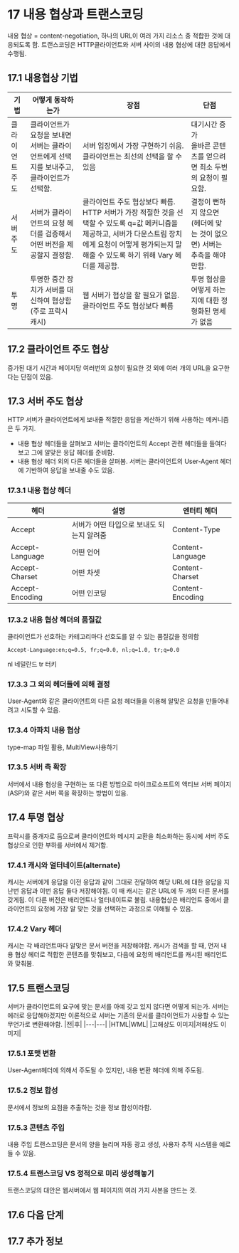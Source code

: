# 17 내용 협상과 트랜스코딩

내용 협상 = content-negotiation, 하나의 URL이 여러 가지 리소스 중 적합한 것에 대응되도록 함. 트랜스코딩은 HTTP클라이언트와 서버 사이의 내용 협상에 대한 응답에서 수행됨.

## 17.1 내용협상 기법

| 기법            | 어떻게 동작하는가                                                                        | 장점                                                                                                                                                                                                      | 단점                                                                  |
| --------------- | ---------------------------------------------------------------------------------------- | --------------------------------------------------------------------------------------------------------------------------------------------------------------------------------------------------------- | --------------------------------------------------------------------- |
| 클라이언트 주도 | 클라이언트가 요청을 보내면 서버는 클라이언트에게 선택지를 보내주고, 클라이언트가 선택함. | 서버 입장에서 가장 구현하기 쉬움. 클라이언트는 최선의 선택을 할 수 있음                                                                                                                                   | 대기시간 증가<br>올바른 콘텐츠를 얻으려면 최소 두번의 요청이 필요함.  |
| 서버 주도       | 서버가 클라이언트의 요청 헤더를 검증해서 어떤 버전을 제공할지 결정함.                    | 클라이언트 주도 협상보다 빠름. HTTP 서버가 가장 적절한 것을 선택할 수 있도록 q=값 메커니즘을 제공하고, 서버가 다운스트림 장치에게 요청이 어떻게 평가되는지 말해줄 수 있도록 하기 위해 Vary 헤더를 제공함. | 결정이 뻔하지 않으면(헤더에 맞는 것이 없으면) 서버는 추측을 해야만함. |
| 투명            | 투명한 중간 장치가 서버를 대신하여 협상함 (주로 프락시 캐시)                             | 웹 서버가 협상을 할 필요가 없음. 클라이언트 주도 협상보다 빠름                                                                                                                                            | 투명 협상을 어떻게 하는지에 대한 정형화된 명세가 없음                 |

## 17.2 클라이언트 주도 협상

증가된 대기 시간과 페이지당 여러번의 요청이 필요한 것 외에 여러 개의 URL을 요구한다는 단점이 있음.

## 17.3 서버 주도 협상

HTTP 서버가 클라이언트에게 보내줄 적절한 응답을 계산하기 위해 사용하는 메커니즘은 두 가지.

- 내용 협상 헤더들을 살펴보고 서버는 클라이언트의 Accept 관련 헤더들을 들여다보고 그에 알맞은 응답 헤더를 준비함.
- 내용 협상 헤더 외의 다른 헤더들을 살펴봄. 서버는 클라이언트의 User-Agent 헤더에 기반하여 응답을 보내줄 수도 있음.

### 17.3.1 내용 협상 헤더

| 헤더            | 설명                                      | 엔터티 헤더      |
| --------------- | ----------------------------------------- | ---------------- |
| Accept          | 서버가 어떤 타입으로 보내도 되는지 알려줌 | Content-Type     |
| Accept-Language | 어떤 언어                                 | Content-Language |
| Accept-Charset  | 어떤 차셋                                 | Content-Charset  |
| Accept-Encoding | 어떤 인코딩                               | Content-Encoding |

### 17.3.2 내용 협상 헤더의 품질값

클라이언트가 선호하는 카테고리마다 선호도를 알 수 있는 품질값을 정의함

```
Accept-Language:en;q=0.5, fr;q=0.0, nl;q=1.0, tr;q=0.0
```

nl 네덜란드
tr 터키

### 17.3.3 그 외의 헤더들에 의해 결정

User-Agent와 같은 클라이언트의 다른 요청 헤더들을 이용해 알맞은 요청을 만들어내려고 시도할 수 있음.

### 17.3.4 아파치 내용 협상

type-map 파일 활용, MultiView사용하기

### 17.3.5 서버 측 확장

서버에서 내용 협상을 구현하는 또 다른 방법으로 마이크로소프트의 액티브 서버 페이지(ASP)와 같은 서버 쪽을 확장하는 방법이 있음.

## 17.4 투명 협상

프락시를 중개자로 둠으로써 클라이언트와 메시지 교환을 최소화하는 동시에 서버 주도 협상으로 인한 부하를 서버에서 제거함.

### 17.4.1 캐시와 얼터네이트(alternate)

캐시는 서버에게 응답을 이전 응답과 같이 그대로 전달하여 해당 URL에 대한 응답을 지난번 응답과 이번 응답 둘다 저장해야됨. 이 때 캐시는 같은 URL에 두 개의 다른 문서를 갖게됨. 이 다른 버전은 배리언트나 얼터네이트로 불림. 내용협상은 배리언트 중에서 클라이언트의 요청에 가장 알 맞는 것을 선택하는 과정으로 이해될 수 있음.

### 17.4.2 Vary 헤더

캐시는 각 배리언트마다 알맞은 문서 버전을 저장해야함. 캐시가 검색을 할 때, 먼저 내용 협상 헤더로 적합한 콘텐츠를 맞춰보고, 다음에 요청의 배리언트를 캐시된 배리언트와 맞춰봄.

## 17.5 트랜스코딩

서버가 클라이언트의 요구에 맞는 문서를 아예 갖고 있지 않다면 어떻게 되는가. 서버는 에러로 응답해야겠지만 이론적으로 서버는 기존의 문서를 클라이언트가 사용할 수 있는 무언가로 변환해야함.
|전|후|
|---|---|
|HTML|WML|
|고해상도 이미지|저해상도 이미지|

### 17.5.1 포맷 변환

User-Agent헤더에 의해서 주도될 수 있지만, 내용 변환 헤더에 의해 주도됨.

### 17.5.2 정보 합성

문서에서 정보의 요점을 추출하는 것을 정보 합성이라함.

### 17.5.3 콘텐츠 주입

내용 주입 트랜스코딩은 문서의 양을 늘리며 자동 광고 생성, 사용자 추적 시스템을 예로 들 수 있음.

### 17.5.4 트랜스코딩 VS 정적으로 미리 생성해놓기

트랜스코딩의 대안은 웹서버에서 웹 페이지의 여러 가지 사본을 만드는 것.

## 17.6 다음 단계

## 17.7 추가 정보
